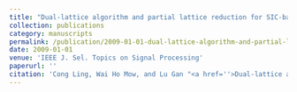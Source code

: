 ```yaml
---
title: "Dual-lattice algorithm and partial lattice reduction for SIC-based MIMO detection"
collection: publications
category: manuscripts
permalink: /publication/2009-01-01-dual-lattice-algorithm-and-partial-lattice-reduction-for-sic-based-mimo-detection
date: 2009-01-01
venue: 'IEEE J. Sel. Topics on Signal Processing'
paperurl: ''
citation: 'Cong Ling, Wai Ho Mow, and Lu Gan "<a href=''>Dual-lattice algorithm and partial lattice reduction for SIC-based MIMO detection</a>", IEEE J. Sel. Topics on Signal Processing, vol. 3, pp. 975-985, Dec. 2009.'
---
```

